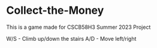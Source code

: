 # Collect-the-Money

This is a game made for CSCB58H3 Summer 2023 Project

W/S - Climb up/down the stairs
A/D - Move left/right
